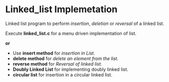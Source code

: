 # Linked_list Implemetation
Linked list program to perform _insertion_, _deletion_ or _reversal_ of a linked list.

Execute __linked_list.c__ for a menu driven implementation of list.

__or__

* Use __insert method__ for _insertion in List_.
* __delete method__ for _delete an element from the list_.
* __reverse method__ for _Reversal of linked list_.
* __Doubly Linked List__ for implementing doubly linked list.
* __circular list__ for insertion in a circular linked list.

